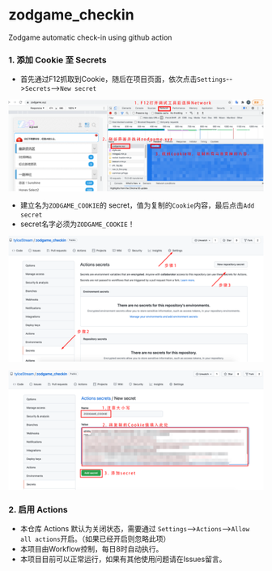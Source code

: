 # zodgame_checkin
Zodgame automatic check-in using github action


### 1. 添加 Cookie 至 Secrets

- 首先通过F12抓取到Cookie，随后在项目页面，依次点击`Settings`-->`Secrets`-->`New secret`
<p align="center">
  <img src="imgs/Step1.png" />
</p>

- 建立名为`ZODGAME_COOKIE`的 secret，值为复制的`Cookie`内容，最后点击`Add secret`
- secret名字必须为`ZODGAME_COOKIE`！
<p align="center">
  <img src="imgs/Step2.png" />
</p>
<p align="center">
  <img src="imgs/Step3.png" />
</p>

### 2. 启用 Actions

- 本仓库 Actions 默认为关闭状态，需要通过 `Settings`-->`Actions`-->`Allow all actions`开启。（如果已经开启则忽略此项）
- 本项目由Workflow控制，每日8时自动执行。
- 本项目目前可以正常运行，如果有其他使用问题请在Issues留言。
